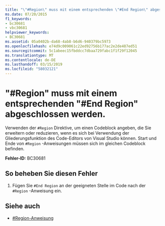 ```yaml
---
title: "\"#Region\" muss mit einem entsprechenden \"#End Region\" abgeschlossen werden."
ms.date: 07/20/2015
f1_keywords:
- bc30681
- vbc30681
helpviewer_keywords:
- BC30681
ms.assetid: 05a0402b-da68-4ab8-b6d6-940379bc5973
ms.openlocfilehash: e74d9c009061c22ed92756b177ac2e2de487ed51
ms.sourcegitcommit: 5c1abeec15fbddcc7dbaa729fabc1f1f29f12045
ms.translationtype: MT
ms.contentlocale: de-DE
ms.lasthandoff: 03/15/2019
ms.locfileid: "58032121"
---
```

# <a name="region-statement-must-end-with-a-matching-end-region"></a>"#Region" muss mit einem entsprechenden "#End Region" abgeschlossen werden.
Verwenden der `#Region` Direktive, um einen Codeblock angeben, die Sie erweitern oder reduzieren, wenn es sich bei Verwendung der Gliederungsfunktion des Code-Editors von Visual Studio können. Start und Ende von `#Region` -Anweisungen müssen sich im gleichen Codeblock befinden.  
  
 **Fehler-ID:** BC30681  
  
## <a name="to-correct-this-error"></a>So beheben Sie diesen Fehler  
  
1.  Fügen Sie `#End Region` an der geeigneten Stelle im Code nach der `#Region` -Anweisung ein.  
  
## <a name="see-also"></a>Siehe auch

- [#Region-Anweisung](../../visual-basic/language-reference/directives/region-directive.md)
